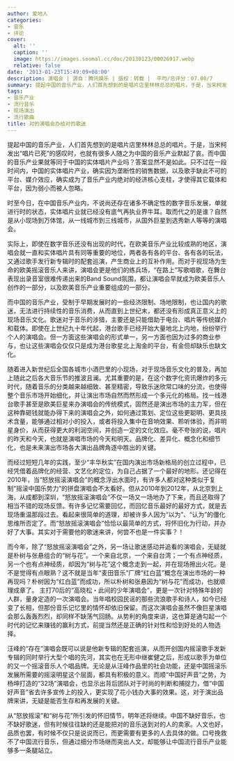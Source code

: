 ```yaml
---
author: 爱地人
categories:
- 音乐
- 评论
cover:
  alt: ''
  caption: ''
  image: https://images.soomal.cc/doc/20130123/00026917.webp
  relative: false
date: '2013-01-23T15:49:09+08:00'
description: 演唱会 | 源自：腾讯娱乐 | 版权：转载 |  平均/总评分：07.00/7
summary: 提起中国的音乐产业，人们首先想到的是唱片店里林林总总的唱片。于是，当宋柯发出“唱片已死”的感叹时，也就有很多人随之为中国的音乐产业默起了哀。而中国的音乐产业果就等同于中国的实体唱片产业吗？答案显然不是如此。只不过在一段时间内，中国的实体唱片产业，确实因为垄断性的销售数据……
tags:
- 音乐产业
- 流行音乐
- 现场演出
- 流行歌曲
title: 对的演唱会办给对的歌迷
---
```


提起中国的音乐产业，人们首先想到的是唱片店里林林总总的唱片。于是，当宋柯发出“唱片已死”的感叹时，也就有很多人随之为中国的音乐产业默起了哀。而中国的音乐产业果就等同于中国的实体唱片产业吗？答案显然不是如此。只不过在一段时间内，中国的实体唱片产业，确实因为垄断性的销售数据，以及歌手缺此不可的平台、媒介效应，确实成为了音乐产业内绝对的经济核心支柱，才使得其它载体和平台，因为弱小而被人忽略。

时至今日，在中国音乐产业内，不说尚还存在诸多不确定性的数字音乐发展，单就进行时的状态，实体唱片业就已经没有底气再执业界牛耳。取而代之的是谁？自然是从小现场到万体馆，从一线城市到三线城市，从国外巨星到选秀新人等等的演唱会。

实际上，即使在数字音乐还没有出现的时代，在欧美音乐产业比较成熟的地区，演唱会就一直和实体唱片具有同等重要的地位，两者各有各的平台、各有各的玩法，又通过歌手发行新专辑时的配套巡演，产生商业上的互补作用。而对于视现场为生命的欧美摇滚音乐人来讲，演唱会更是他们的练兵场，“在路上”写歌唱歌，在舞台表现出录音室很难传递出来的Band Sound氛围，都让演唱会早就成为欧美音乐人创作的一部分，以及欧美音乐产业重要组成的一部分。

而中国的音乐产业，受制于早期发展时的一些经济限制、场地限制，也让国内的歌迷，无法进行持续性的音乐消费，从而直到上世纪末，都还没有形成真正意义上的现场音乐文化。歌迷对于音乐的涉猎，主要还是只能借助于电台、唱片等传统媒介和载体。即使在上世纪九十年代起，港台歌手已经开始大量地北上内地，纷纷举行个人的演唱会。但一方面这些演唱会的形式单一，另一方面也因为过多的商业参与，也让这些演唱会仅仅只是成为港台歌星北上淘金的平台，有金但却缺乐也缺文化。

随着进入新世纪后全国各城市小酒巴里的小现场，对于现场音乐文化的普及，再加上随此之后各大音乐节的推波且澜。尤其重要的是，在这个数字化资讯爆炸的多元时代，随着音乐的分类越来越细致、甚至精密，导致乐迷欣常口味的分流，也使得整个音乐市场开始细化，并让演出市场自然而然形成一个多元化的格局。找一线港台歌手甚至是欧美巨星来办演唱会的传统模式，固然还是演出市场的主力军，但在这种靠砸钱就能办得下来的演唱会之外，如何通过策划、定位这些更聪明、更具技术含量，能够通过相对小的投入，或者将投入集中在音响效果、聆听体验，而非明星身价，从而获得更大的利润空间，并创造一定的文化效应。毫不夸张的说，唱片的昨天和今天，也就是演唱市场的今天和明天。品牌化、差异化、概念化和细节化，也是未来演出市场各大演出品牌角逐中胜出的关键。

而经过短短几年的实践，至少“丰华秋实”在国内演出市场新格局的创立过程中，已经凭借着品牌化的经营、文艺化的定位，为自己占据了一个最好的地形。还记得在2010年，当“怒放摇滚演唱会”的概念浮出水面时，有许多人都对这种类似于复制“摇滚中国乐势力”的拼盘演唱会不太看好。但从2010年到2012年，从北京到上海，从成都到深圳，“怒放摇滚演唱会”不仅一场又一场地办了下来，而且还取得了相当不错的现场反馈。有许多记忆需要回忆，而回忆音乐最好的最好方式，就是去现场重温那段过去。看起来很简单的道理，却被许多人因为“以为”、“认为”的僵化思维所否定了。而“怒放摇滚演唱会”恰恰以最简单的方式，将怀旧化为行动，并办好了大事。其实对于需要他的歌迷来讲，何尝不也是一件实事？！

而今年，除了“怒放摇滚演唱会”之外，另一场让歌迷感动并追看的演唱会，无疑就是朴树与张悬组合的“树与花”。一个来自北京，一个来自台湾；一个有点神经质，另一个也有点神经质，却因为“树与花”这个概念走到一起，并在现场擦出火花。是不是觉得有点眼熟？这不就是当年“麦田音乐”厂牌“红白蓝”概念在演出市场的一种再现吗？朴树因为“红白蓝”而成功，所以朴树和张悬因为“树与花”而成功，也就顺理成章了。
主打70后的“高晓松・此间的少年演唱会”，更是一次针对特殊年龄的人群，量身定造的一次演唱会。当年唱校园民谣的那些流浪歌手和诗人，如今已经变了长相，但那份音乐记忆里的情怀却依旧保留。而这次演唱会虽然不像巨星演唱会那么轰轰烈烈，却同样不缺荡气回肠。从势利的角度来讲，这也算是通勾起一个时代的记忆来赚钱的赢利方式，前提当然还是正确的针对性和恰到好处的人物选择。

汪峰的“存在”演唱会既可以说是他新专辑的配套巡演，从而开创国内摇滚歌手发新专辑的同时举行大型个唱的先河，其实也在无形中继崔健之后，形成以歌手为单位的又一个摇滚音乐人个唱品牌。无论是从汪峰作品里的社会功能，还是中国摇滚乐发展所需要的摇滚明星这个层面，都具有积极的意义。而顺“中国好声音”之势，为杨坤打造的“32场”演唱会，也显示出背后团队对于时尚的判断和捕捉力，借“中国好声音”省去许多宣传上的投入，更实现了花小钱办大事的效果。这，对于演出品牌来讲，无疑是能否生存和再发展的关键。

从“怒放摇滚”和“树与花”所引发的怀旧情节，明年还将继续。中国不缺好音乐，也不缺好歌迷，但有时候往往缺的还是能把对的音乐送到对的人的卖家。人文也好，品质也罢，有时候不仅只是说说而已，而更需要有更多的人去具体的做。口号挽救不了中国流行音乐，但通过细分市场继而突出人文，却能够让中国流行音乐产业能够多一条腿站立。